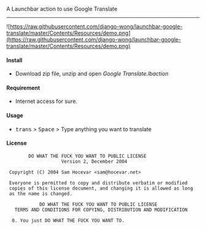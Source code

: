 A Launchbar action to use Google Translate

---

![https://raw.githubusercontent.com/django-wong/launchbar-google-translate/master/Contents/Resources/demo.png](https://raw.githubusercontent.com/django-wong/launchbar-google-translate/master/Contents/Resources/demo.png)

#### Install

- Download zip file, unzip and open *Google Translate.lbaction*


#### Requirement

- Internet access for sure.

#### Usage

- <kbd>trans</kbd> > <kbd>Space</kbd> > Type anything you want to translate

#### License
```
        DO WHAT THE FUCK YOU WANT TO PUBLIC LICENSE
                    Version 2, December 2004

 Copyright (C) 2004 Sam Hocevar <sam@hocevar.net>

 Everyone is permitted to copy and distribute verbatim or modified
 copies of this license document, and changing it is allowed as long
 as the name is changed.

            DO WHAT THE FUCK YOU WANT TO PUBLIC LICENSE
   TERMS AND CONDITIONS FOR COPYING, DISTRIBUTION AND MODIFICATION

  0. You just DO WHAT THE FUCK YOU WANT TO.
```
